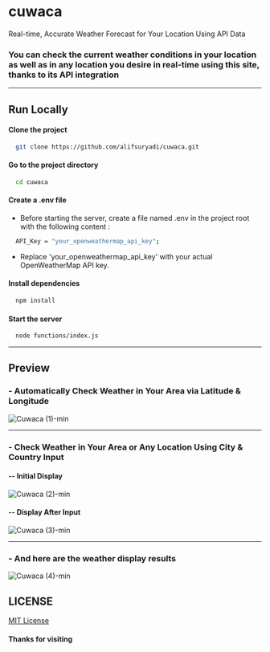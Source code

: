 # cuwaca

Real-time, Accurate Weather Forecast for Your Location Using API Data

### You can check the current weather conditions in your location as well as in any location you desire in real-time using this site, thanks to its API integration

---

## Run Locally

#### Clone the project

```bash
  git clone https://github.com/alifsuryadi/cuwaca.git
```

#### Go to the project directory

```bash
  cd cuwaca
```

#### Create a .env file

- Before starting the server, create a file named .env in the project root with the following content :

```bash
  API_Key = "your_openweathermap_api_key";
```

- Replace 'your_openweathermap_api_key' with your actual OpenWeatherMap API key.

#### Install dependencies

```bash
  npm install
```

#### Start the server

```bash
  node functions/index.js
```

---

## Preview

### - Automatically Check Weather in Your Area via Latitude & Longitude

![Cuwaca (1)-min](https://github.com/alifsuryadi/cuwaca/assets/119511703/3e1963db-a6ed-4331-a87e-308420dcacfb)

---

### - Check Weather in Your Area or Any Location Using City & Country Input

#### -- Initial Display

![Cuwaca (2)-min](https://github.com/alifsuryadi/cuwaca/assets/119511703/6003e388-6c62-4691-bb0d-20615a88f89b)

#### -- Display After Input

![Cuwaca (3)-min](https://github.com/alifsuryadi/cuwaca/assets/119511703/8a259e98-2a78-4d30-8182-853458230c1e)

---

### - And here are the weather display results

![Cuwaca (4)-min](https://github.com/alifsuryadi/cuwaca/assets/119511703/544c93e1-09bd-43c7-a191-88cdab84c5d9)

## LICENSE

[MIT License](LICENSE)

#### Thanks for visiting
